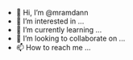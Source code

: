 - 👋 Hi, I’m @mramdann
- 👀 I’m interested in ...
- 🌱 I’m currently learning ...
- 💞️ I’m looking to collaborate on ...
- 📫 How to reach me ...

<!---
mramdann/mramdann is a ✨ special ✨ repository because its `README.md` (this file) appears on your GitHub profile.
You can click the Preview link to take a look at your changes.
--->
